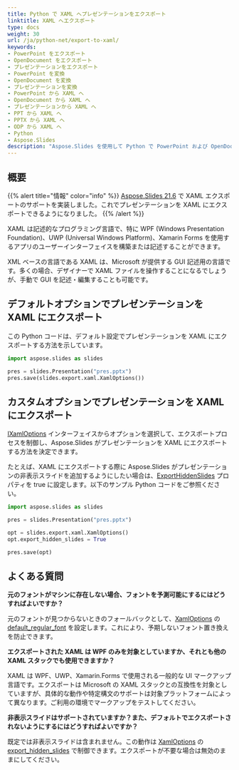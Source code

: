 ```yaml
---
title: Python で XAML へプレゼンテーションをエクスポート
linktitle: XAML へエクスポート
type: docs
weight: 30
url: /ja/python-net/export-to-xaml/
keywords:
- PowerPoint をエクスポート
- OpenDocument をエクスポート
- プレゼンテーションをエクスポート
- PowerPoint を変換
- OpenDocument を変換
- プレゼンテーションを変換
- PowerPoint から XAML へ
- OpenDocument から XAML へ
- プレゼンテーションから XAML へ
- PPT から XAML へ
- PPTX から XAML へ
- ODP から XAML へ
- Python
- Aspose.Slides
description: "Aspose.Slides を使用して Python で PowerPoint および OpenDocument スライドを XAML に変換します—レイアウトをそのまま保持する、迅速で Office 不要のソリューションです。"
---
```


## **概要**

{{% alert title="情報" color="info" %}} 
[Aspose.Slides 21.6](https://docs.aspose.com/slides/python-net/aspose-slides-for-net-21-6-release-notes/) で XAML エクスポートのサポートを実装しました。これでプレゼンテーションを XAML にエクスポートできるようになりました。 
{{% /alert %}} 

XAML は記述的なプログラミング言語で、特に WPF (Windows Presentation Foundation)、UWP (Universal Windows Platform)、Xamarin Forms を使用するアプリのユーザーインターフェイスを構築または記述することができます。  

XML ベースの言語である XAML は、Microsoft が提供する GUI 記述用の言語です。多くの場合、デザイナーで XAML ファイルを操作することになるでしょうが、手動で GUI を記述・編集することも可能です。 

## **デフォルトオプションでプレゼンテーションを XAML にエクスポート**

この Python コードは、デフォルト設定でプレゼンテーションを XAML にエクスポートする方法を示しています。

```py
import aspose.slides as slides

pres = slides.Presentation("pres.pptx")
pres.save(slides.export.xaml.XamlOptions())
```

## **カスタムオプションでプレゼンテーションを XAML にエクスポート**

[IXamlOptions](https://reference.aspose.com/slides/python-net/aspose.slides.export.xaml/ixamloptions/) インターフェイスからオプションを選択して、エクスポートプロセスを制御し、Aspose.Slides がプレゼンテーションを XAML にエクスポートする方法を決定できます。 

たとえば、XAML にエクスポートする際に Aspose.Slides がプレゼンテーションの非表示スライドを追加するようにしたい場合は、[ExportHiddenSlides](https://reference.aspose.com/slides/python-net/aspose.slides.export.xaml/ixamloptions/) プロパティを true に設定します。以下のサンプル Python コードをご参照ください。 

```py
import aspose.slides as slides

pres = slides.Presentation("pres.pptx")

opt = slides.export.xaml.XamlOptions()
opt.export_hidden_slides = True

pres.save(opt)
```

## **よくある質問**

**元のフォントがマシンに存在しない場合、フォントを予測可能にするにはどうすればよいですか？**  

元のフォントが見つからないときのフォールバックとして、[XamlOptions](https://reference.aspose.com/slides/python-net/aspose.slides.export.xaml/xamloptions/) の [default_regular_font](https://reference.aspose.com/slides/python-net/aspose.slides.export.xaml/xamloptions/default_regular_font/) を設定します。これにより、予期しないフォント置き換えを防止できます。  

**エクスポートされた XAML は WPF のみを対象としていますか、それとも他の XAML スタックでも使用できますか？**  

XAML は WPF、UWP、Xamarin.Forms で使用される一般的な UI マークアップ言語です。エクスポートは Microsoft の XAML スタックとの互換性を対象としていますが、具体的な動作や特定構文のサポートは対象プラットフォームによって異なります。ご利用の環境でマークアップをテストしてください。  

**非表示スライドはサポートされていますか？また、デフォルトでエクスポートされないようにするにはどうすればよいですか？**  

既定では非表示スライドは含まれません。この動作は [XamlOptions](https://reference.aspose.com/slides/python-net/aspose.slides.export.xaml/xamloptions/) の [export_hidden_slides](https://reference.aspose.com/slides/python-net/aspose.slides.export.xaml/xamloptions/export_hidden_slides/) で制御できます。エクスポートが不要な場合は無効のままにしてください。